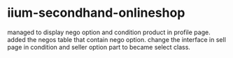 # iium-secondhand-onlineshop

managed to display nego option and condition product in profile page. added the negos table that contain nego option. change the interface in sell page in condition and seller option part to became select class. 
